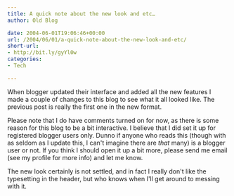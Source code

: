 ```yaml
---
title: A quick note about the new look and etc…
author: Old Blog

date: 2004-06-01T19:06:46+00:00
url: /2004/06/01/a-quick-note-about-the-new-look-and-etc/
short-url:
- http://bit.ly/gyYl0w
categories:
- Tech

---
```

<div class='microid-http+http:sha1:05099afa29dc269353a1b0675f63395de3354b17'>

When blogger updated their interface and added all the new features I made a couple of changes to this blog to see what it all looked like. The previous post is really the first one in the new format.

Please note that I do have comments turned on for now, as there is some reason for this blog to be a bit interactive. I believe that I did set it up for registered blogger users only. Dunno if anyone who reads this (though with as seldom as I update this, I can't imagine there are _that_ many) is a blogger user or not. If you think I should open it up a bit more, please send me email (see my profile for more info) and let me know.

The new look certainly is not settled, and in fact I really don't like the typesetting in the header, but who knows when I'll get around to messing with it.

